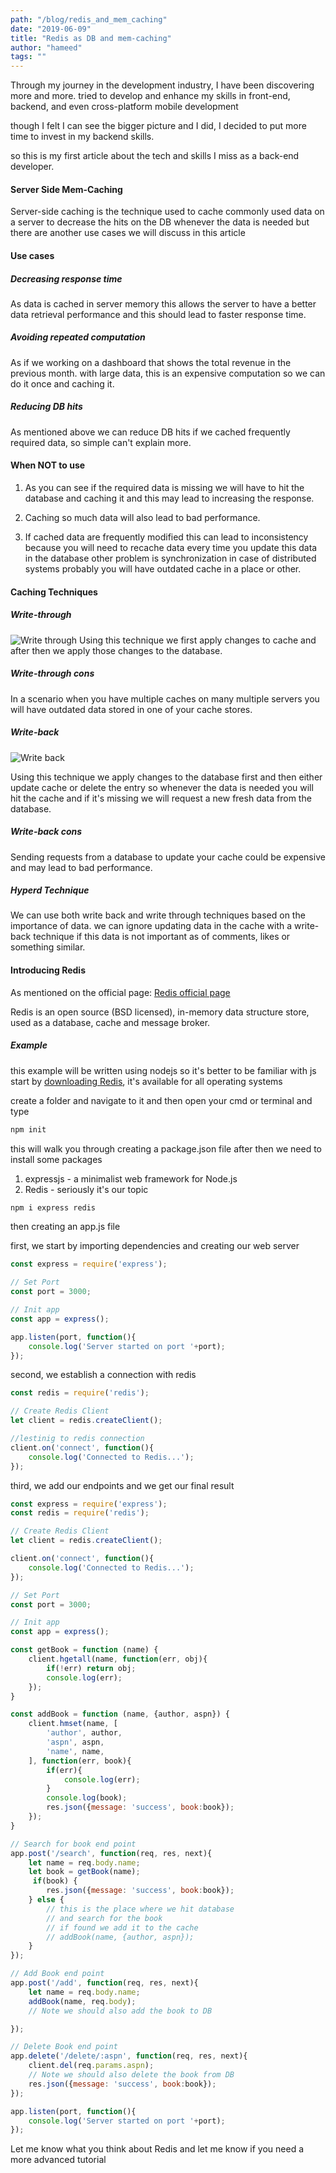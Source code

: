 ```yaml
---
path: "/blog/redis_and_mem_caching"
date: "2019-06-09"
title: "Redis as DB and mem-caching"
author: "hameed"
tags: ""
---
```

Through my journey in the development industry, I have been discovering more and more.
tried to develop and enhance my skills in front-end, backend, and even cross-platform mobile development

though I felt I can see the bigger picture and I did, I decided to put more time to invest in my backend skills.

so this is my first article about the tech and skills I miss as a back-end developer.

#### Server Side Mem-Caching

Server-side caching is the technique used to cache commonly used data on a server to decrease the hits on the DB whenever the data is needed but there are another use cases we will discuss in this article

#### Use cases

##### Decreasing response time 
As data is cached in server memory this allows the server to have a better data retrieval performance and this should lead to faster response time.

##### Avoiding repeated computation 
As if we working on a dashboard that shows the total revenue in the previous month. with large data, this is an expensive computation so we can do it once and caching it.

##### Reducing DB hits
As mentioned above we can reduce DB hits if we cached frequently required data, so simple can't explain more.

#### When NOT to use

1. As you can see if the required data is missing we will have to hit the database and caching it and this may lead to increasing the response.

2. Caching so much data will also lead to bad performance.

3. If cached data are frequently modified this can lead to inconsistency
because you will need to recache data every time you update this data in the database
other problem is synchronization in case of distributed systems probably you will have outdated cache in a place or other. 

#### Caching Techniques
##### Write-through
![Write through](writethrough.png)
Using this technique we first apply changes to cache and after then we apply those changes to the database.

##### Write-through cons
In a scenario when you have multiple caches on many multiple servers you will have outdated data stored in one of your cache stores.

##### Write-back 
![Write back](writeback.png)

Using this technique we apply changes to the database first and then either update cache or delete the entry so whenever the data is needed you will hit the cache and if it's missing we will request a new fresh data from the database.

##### Write-back cons
Sending requests from a database to update your cache could be expensive and may lead to bad performance.

##### Hyperd Technique
We can use both write back and write through techniques based on the importance of data. 
we can ignore updating data in the cache with a write-back technique if this data is not important as of comments, likes or something similar. 

#### Introducing Redis

As mentioned on the official page: <a href="https://redis.io/" target="_blank">Redis official page</a>

Redis is an open source (BSD licensed), in-memory data structure store, used as a database, cache and message broker.


##### Example

this example will be written using nodejs so it's better to be familiar with js
start by <a href="https://redis.io/download" target="_blank">downloading Redis</a>, it's available for all operating systems

create a folder and navigate to it and then open your cmd or terminal and type 
````bash
npm init
````
this will walk you through creating a package.json file 
after then we need to install some packages
1. expressjs - a minimalist web framework for Node.js
2. Redis - seriously it's our topic

````bash
npm i express redis
````
then creating an app.js file

first, we start by importing dependencies and creating our web server
```js
const express = require('express');

// Set Port
const port = 3000;

// Init app
const app = express();

app.listen(port, function(){
    console.log('Server started on port '+port);
});
```
second, we establish a connection with redis

```js
const redis = require('redis');

// Create Redis Client
let client = redis.createClient();

//lestinig to redis connection
client.on('connect', function(){
    console.log('Connected to Redis...');
});

```
third, we add our endpoints and we get our final result
```javascript
const express = require('express');
const redis = require('redis');

// Create Redis Client
let client = redis.createClient();

client.on('connect', function(){
    console.log('Connected to Redis...');
});

// Set Port
const port = 3000;

// Init app
const app = express();

const getBook = function (name) {
    client.hgetall(name, function(err, obj){
        if(!err) return obj;
        console.log(err);
    });
}

const addBook = function (name, {author, aspn}) {
    client.hmset(name, [
        'author', author,
        'aspn', aspn,
        'name', name,
    ], function(err, book){
        if(err){
            console.log(err);
        }
        console.log(book);
        res.json({message: 'success', book:book});
    });
}

// Search for book end point
app.post('/search', function(req, res, next){
    let name = req.body.name;
    let book = getBook(name);
     if(book) {
        res.json({message: 'success', book:book});
    } else {
        // this is the place where we hit database
        // and search for the book 
        // if found we add it to the cache
        // addBook(name, {author, aspn});
    }
});

// Add Book end point
app.post('/add', function(req, res, next){
    let name = req.body.name;
    addBook(name, req.body);
    // Note we should also add the book to DB

});

// Delete Book end point
app.delete('/delete/:aspn', function(req, res, next){
    client.del(req.params.aspn);
    // Note we should also delete the book from DB
    res.json({message: 'success', book:book});
});

app.listen(port, function(){
    console.log('Server started on port '+port);
});

```

Let me know  what you think about Redis and let me know if you need a more advanced tutorial
